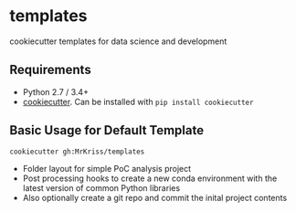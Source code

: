 # templates
cookiecutter templates for data science and development

## Requirements 

* Python 2.7 / 3.4+
* [cookiecutter](https://github.com/audreyr/cookiecutter). Can be installed with `pip install cookiecutter`

## Basic Usage for Default Template

    cookiecutter gh:MrKriss/templates 

* Folder layout for simple PoC analysis project
* Post processing hooks to create a new conda environment with the latest version of common Python libraries 
* Also optionally create a git repo and commit the inital project contents
